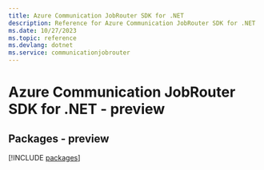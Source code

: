 ```yaml
---
title: Azure Communication JobRouter SDK for .NET
description: Reference for Azure Communication JobRouter SDK for .NET
ms.date: 10/27/2023
ms.topic: reference
ms.devlang: dotnet
ms.service: communicationjobrouter
---
```

# Azure Communication JobRouter SDK for .NET - preview
## Packages - preview
[!INCLUDE [packages](communication-jobrouter-index.md)]